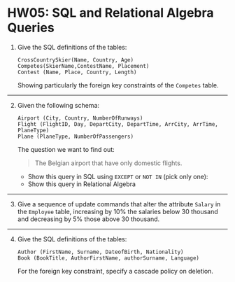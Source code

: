 # HW05: SQL and Relational Algebra Queries

1. Give the SQL definitions of the tables:

   ```
   CrossCountrySkier(Name, Country, Age)
   Competes(SkierName,ContestName, Placement)
   Contest (Name, Place, Country, Length)
   ```

   Showing particularly the foreign key constraints of the `Competes` table.

---

2. Given the following schema:

   ```
   Airport (City, Country, NumberOfRunways)
   Flight (FlightID, Day, DepartCity, DepartTime, ArrCity, ArrTime, PlaneType)
   Plane (PlaneType, NumberOfPassengers)
   ```

   The question we want to find out:

   > The Belgian airport that have only domestic flights.

   -  Show this query in SQL using `EXCEPT` or `NOT IN` (pick only one):
   -  Show this query in Relational Algebra

---

3. Give a sequence of update commands that alter the attribute `Salary` in the `Employee` table, increasing by 10% the salaries below 30 thousand and decreasing by 5% those above 30 thousand.

---

4. Give the SQL definitions of the tables:

   ```
   Author (FirstName, Surname, DateofBirth, Nationality)
   Book (BookTitle, AuthorFirstName, authorSurname, Language)
   ```

   For the foreign key constraint, specify a cascade policy on deletion.

